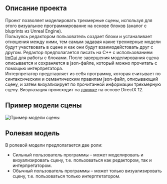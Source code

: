 ## Описание проекта
Проект позволяет моделировать трехмерные сцены, используя для этого визуальное программирование на основе блоков (аналог с bluprints из Unreal Engine). <br >
Пользуясь редактором пользователь создает блоки и устаналивает отношения между ними, тем самым задавая какие трехмерные модели будут участвовать в сцене и как они будут взаимодейстовать друг с другом. Редактор предполагается писать на C++ с использованием [ImGui](https://github.com/thedmd/imgui) для работы с блоками. После завершения моделирования сцена описывается и сохраняется в json-файле, который можно прочитать с помощью интерпретатора. <br >
Интерпретатор представляет из себя программу, которая считывает по синтаксическим и семантическим правилам json-файл, описывающий сцену, и затем визуализирует по прочитанной информации трехмерную сцену. Визулазация происходит на [движке](https://github.com/Sairsey/bachelor-diploma) на основе DirectX 12.
## Пример модели сцены
![Пример модели сцены](https://github.com/PopovIV/node-based-engine-DSL/tree/main/images/ex.jpg)
## Ролевая модель
В ролевой модели предлолагается две роли:
* Сильный пользователь программы – может моделировать и визуализировать сцену, т.е. пользоваться как редактором, так и интерпретатором.
* Обычный пользователь программы – может только визуализировать сцену, т.е. пользоваться только интерптетатором.
